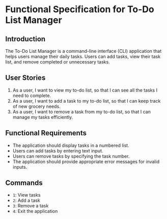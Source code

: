# Functional Specification for To-Do List Manager

## Introduction
The To-Do List Manager is a command-line interface (CLI) application that helps users manage their daily tasks. Users can add tasks, view their task list, and remove completed or unnecessary tasks.

## User Stories
1. As a user, I want to view my to-do list, so that I can see all the tasks I need to complete.
2. As a user, I want to add a task to my to-do list, so that I can keep track of new grocery needs.
3. As a user, I want to remove a task from my to-do list, so that I can manage my tasks efficiently.

## Functional Requirements
- The application should display tasks in a numbered list.
- Users can add tasks by entering text input.
- Users can remove tasks by specifying the task number.
- The application should provide appropriate error messages for invalid inputs.

## Commands
- `1`: View tasks
- `2`: Add a task
- `3`: Remove a task
- `4`: Exit the application
